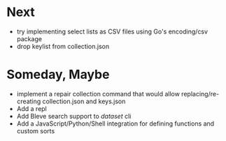 
# Next

+ try implementing select lists as CSV files using Go's encoding/csv package 
+ drop keylist from collection.json


# Someday, Maybe

+ implement a repair collection command that would allow replacing/re-creating collection.json and keys.json
+ Add a repl
+ Add Bleve search support to *dataset* cli
+ Add a JavaScript/Python/Shell integration for defining functions and custom sorts

